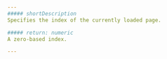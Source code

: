 ```yaml
---
##### shortDescription
Specifies the index of the currently loaded page.

##### return: numeric
A zero-based index.

---
```

